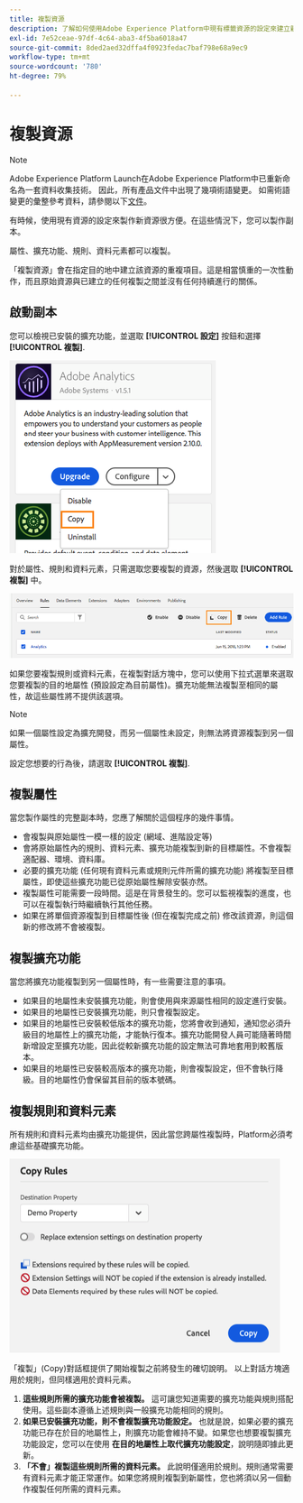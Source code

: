 ```yaml
---
title: 複製資源
description: 了解如何使用Adobe Experience Platform中現有標籤資源的設定來建立新標籤資源。
exl-id: 7e52ceae-97df-4c64-aba3-4f5ba6018a47
source-git-commit: 8ded2aed32dffa4f0923fedac7baf798e68a9ec9
workflow-type: tm+mt
source-wordcount: '780'
ht-degree: 79%

---
```


# 複製資源

>[!NOTE]
>
>Adobe Experience Platform Launch在Adobe Experience Platform中已重新命名為一套資料收集技術。 因此，所有產品文件中出現了幾項術語變更。 如需術語變更的彙整參考資料，請參閱以下[文件](../../term-updates.md)。

有時候，使用現有資源的設定來製作新資源很方便。在這些情況下，您可以製作副本。

屬性、擴充功能、規則、資料元素都可以複製。

「複製資源」會在指定目的地中建立該資源的重複項目。這是相當慎重的一次性動作，而且原始資源與已建立的任何複製之間並沒有任何持續進行的關係。

## 啟動副本

您可以檢視已安裝的擴充功能，並選取 **[!UICONTROL 設定]** 按鈕和選擇 **[!UICONTROL 複製]**.

![複製 Analytics 擴充功能](../../images/copy-initiate-extension.png)

對於屬性、規則和資料元素，只需選取您要複製的資源，然後選取 **[!UICONTROL 複製]** 中。

![複製我的 Analytics 規則](../../images/copy-initiate-rule.png)

如果您要複製規則或資料元素，在複製對話方塊中，您可以使用下拉式選單來選取您要複製的目的地屬性 (預設設定為目前屬性)。擴充功能無法複製至相同的屬性，故這些屬性將不提供該選項。

>[!NOTE]
>
>如果一個屬性設定為擴充開發，而另一個屬性未設定，則無法將資源複製到另一個屬性。

設定您想要的行為後，請選取 **[!UICONTROL 複製]**.

## 複製屬性

當您製作屬性的完整副本時，您應了解關於這個程序的幾件事情。

* 會複製與原始屬性一模一樣的設定 (網域、進階設定等)
* 會將原始屬性內的規則、資料元素、擴充功能複製到新的目標屬性。不會複製適配器、環境、資料庫。
* 必要的擴充功能 (任何現有資料元素或規則元件所需的擴充功能) 將複製至目標屬性，即使這些擴充功能已從原始屬性解除安裝亦然。
* 複製屬性可能需要一段時間。這是在背景發生的。您可以監視複製的進度，也可以在複製執行時繼續執行其他任務。
* 如果在將單個資源複製到目標屬性後 (但在複製完成之前) 修改該資源，則這個新的修改將不會被複製。

## 複製擴充功能

當您將擴充功能複製到另一個屬性時，有一些需要注意的事項。

* 如果目的地屬性未安裝擴充功能，則會使用與來源屬性相同的設定進行安裝。
* 如果目的地屬性已安裝擴充功能，則只會複製設定。
* 如果目的地屬性已安裝較低版本的擴充功能，您將會收到通知，通知您必須升級目的地屬性上的擴充功能，才能執行復本。擴充功能開發人員可能隨著時間新增設定至擴充功能，因此從較新擴充功能的設定無法可靠地套用到較舊版本。
* 如果目的地屬性已安裝較高版本的擴充功能，則會複製設定，但不會執行降級。目的地屬性仍會保留其目前的版本號碼。

## 複製規則和資料元素

所有規則和資料元素均由擴充功能提供，因此當您跨屬性複製時，Platform必須考慮這些基礎擴充功能。

![將規則複製到我的示範屬性](../../images/copy-rules-dialog1.png)

「複製」(Copy)對話框提供了開始複製之前將發生的確切說明。 以上對話方塊適用於規則，但同樣適用於資料元素。

1. **這些規則所需的擴充功能會被複製。** 這可讓您知道需要的擴充功能與規則搭配使用。這些副本遵循上述規則與一般擴充功能相同的規則。
1. **如果已安裝擴充功能，則不會複製擴充功能設定。** 也就是說，如果必要的擴充功能已存在於目的地屬性上，則擴充功能會維持不變。如果您也想要複製擴充功能設定，您可以在使用 **在目的地屬性上取代擴充功能設定**，說明隨即據此更新。
1. **「不會」複製這些規則所需的資料元素。** 此說明僅適用於規則。規則通常需要有資料元素才能正常運作。如果您將規則複製到新屬性，您也將須以另一個動作複製任何所需的資料元素。
